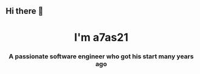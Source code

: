 ## Hi there 👋

<h1 align="center">I'm a7as21</h1>
<h3 align="center">A passionate software engineer who got his start many years ago</h3>

<!--
**a7as21/a7as21** is a ✨ _special_ ✨ repository because its `README.md` (this file) appears on your GitHub profile.

Here are some ideas to get you started:

- 🔭 I’m currently working on ...
- 🌱 I’m currently learning ...
- 👯 I’m looking to collaborate on ...
- 🤔 I’m looking for help with ...
- 💬 Ask me about ...
- 📫 How to reach me: ...
- 😄 Pronouns: ...
- ⚡ Fun fact: ...
-->
